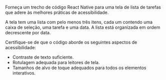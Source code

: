Forneça um trecho de código React Native para uma tela de lista de tarefas que adere às melhores práticas de acessibilidade.

A tela tem uma lista com pelo menos três itens, cada um contendo uma caixa de seleção, uma tarefa e uma data. A lista está organizada em ordem decrescente por data.

Certifique-se de que o código aborde os seguintes aspectos de acessibilidade:

- Contraste de texto suficiente.
- Rotulagem adequada para leitores de tela.
- Tamanhos de alvo de toque adequados para todos os elementos interativos.
